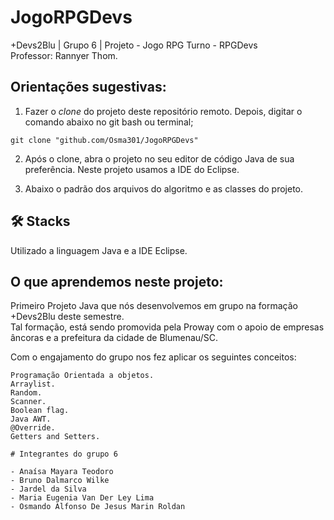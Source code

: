 # JogoRPGDevs

+Devs2Blu | Grupo 6 | Projeto - Jogo RPG Turno - RPGDevs
<br> Professor: Rannyer Thom.

## Orientações sugestivas:

1. Fazer o _clone_ do projeto deste repositório remoto. Depois, digitar o comando abaixo no git bash ou terminal;

```
git clone "github.com/Osma301/JogoRPGDevs"
```
2. Após o clone, abra o projeto no seu editor de código Java de sua preferência. Neste projeto usamos a IDE do Eclipse.

3. Abaixo o padrão dos arquivos do algoritmo e as classes do projeto.

## 🛠 Stacks
Utilizado a linguagem Java e a IDE Eclipse.

## O que aprendemos neste projeto:

<p>Primeiro Projeto Java que nós desenvolvemos em grupo na formação +Devs2Blu deste semestre. 
 <br>Tal formação, está sendo promovida pela Proway com o apoio de empresas âncoras e a prefeitura da cidade de Blumenau/SC.</p> 

Com o engajamento do grupo nos fez aplicar os seguintes conceitos:

    Programação Orientada a objetos.
    Arraylist.
    Random.
    Scanner.
    Boolean flag.
    Java AWT.
    @Override.
    Getters and Setters.
```
# Integrantes do grupo 6

- Anaísa Mayara Teodoro
- Bruno Dalmarco Wilke
- Jardel da Silva
- Maria Eugenia Van Der Ley Lima
- Osmando Alfonso De Jesus Marin Roldan
